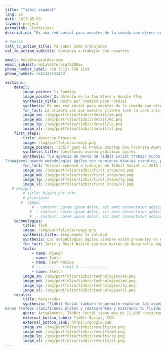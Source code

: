 ```yaml
---
title: "Tidbit español"
lang: es
date: 2017-05-09
layout: project
permalink: /tidbit/es/
description: "Es una red social para amantes de la comida que ofrece recomendaciones personalizadas de restaurantes y platos según las preferencias del usuario, así como comentarios y valoraciones de platos individuales por parte de sus amigos."

# Footer
call_to_action_title: Ya sabes como trabajamos
cal_to_action_subtitle: Comienza a trabajar con nosotros

email: hola@turpialdev.com
email_subject: Hola%20Turpial%20Dev
phone_number_label: +58 (212) 754 1143
phone_number: +582127541143

sections:
    detail:
        image_pointer_1: Foodies
        image_pointer_2: Obtenla en la App Store y Google Play
        synthesis_title: Hecha por Foodies para Foodies
        synthesis: Es una red social para amantes de la comida que ofrece recomendaciones personalizadas de restaurantes y platos según las preferencias del usuario, así como comentarios y valoraciones de platos individuales por parte de sus amigos.
        fun_fact: La primera vez que nuestro cliente tuvo la idea inicial de TidBit Social fue durante una cena familiar, hablando de lo maravilloso que sería tener las recomendaciones de familiares y amigos, por lo que nuestro cliente escribió algunos conceptos en una servilleta, reflexionó sobre esto idea y así nació TidBit Social.
        image_sm: /img/portfolio/tidbit/detail/sm.png
        image_md: /img/portfolio/tidbit/detail/md.png
        image_lg: /img/portfolio/tidbit/detail/lg.png
        image_xl: /img/portfolio/tidbit/detail/xl.png
    first_steps:
        title: Nuestros Procesos
        image: /img/portfolio/airways.png
        image_pointer: Tidbit ganó el Premio Startup Fan Favorite Award en eMerge Americas, 2018
        synthesis_title: Construido usando prácticas ágiles
        synthesis: "La agencia de marca de TidBit Social trabajó mucho para definir el aspecto de la aplicación, mientras que Turpial, con más experiencia en UX / UI, ayudó a garantizar la usabilidad y una buena experiencia en el diseño.
Trabajamos usando metodologías ágiles con reuniones diarias stand-up, planeando el trabajo para cada iteración y asegurándonos de que todos estuvieran en la misma página y con la misma visión."
        fun_fact: Turpial comenzó a trabajar en Tidbit Social en 2016 cuando los empresarios con sede en Washington, DC, vinieron a nosotros con esta idea.
        image_sm: /img/portfolio/tidbit/first_steps/sm.png
        image_md: /img/portfolio/tidbit/first_steps/md.png
        image_lg: /img/portfolio/tidbit/first_steps/lg.png
        image_xl: /img/portfolio/tidbit/first_steps/xl.png
   # design:
        # title: Diseno por <br> 
        # principios
       #  steps:
            # - content: Lorem ipsum dolor, sit amet consectetur adipisicing elit. Voluptatibus voluptatum nemo vel reprehenderit cumque maxime perferendis. Obcaecati delectus quia non laudantium porro, dicta quae autem nobis iusto ut harum sint!
           #  - content: Lorem ipsum dolor, sit amet consectetur adipisicing elit. Voluptatibus voluptatum nemo vel reprehenderit cumque maxime perferendis.
           #  - content: Lorem ipsum dolor, sit amet consectetur adipisicing elit. Voluptatibus voluptatum nemo vel reprehenderit cumque maxime perferendis. Obcaecati delectus quia non laudantium porro.
    technologies:
        title: Tech
        image: /img/portfolio/airways.png
        synthesis_title: Asegurando la calidad
        synthesis: Las metodologías ágiles siempre están presentes en nuestros proyectos y TidBit. Trabajamos con Ionic para una aplicación rápida en el mercado y con Django para el lado del servidor, luego la aplicación móvil fue refactorizada para React Native. Para garantizar la calidad, metodologías de Desarrollo Basado en Pruebas se practicaron en grandes partes del proyecto.
        fun_fact: Ionic y React Native son dos marcos de desarrollo populares que se utilizan para reutilizar la mayor parte del código, desarrollando aplicaciones para diferentes plataformas de manera más rápida y económica.
        tools:
            - name: Django
            - name: Ionic
            - name: Reat Native
            # ----------- limit 3 -------------
            - name: Sketch
        image_sm: /img/portfolio/tidbit/technologies/sm.png
        image_md: /img/portfolio/tidbit/technologies/md.png
        image_lg: /img/portfolio/tidbit/technologies/lg.png
        image_xl: /img/portfolio/tidbit/technologies/xl.png
    results:
        title: Resultados
        synthesis: "Tidbit Social también te permite explorar los aspectos más destacados de cada amante de la comida, usuarios por su nombre real o nombre de usuario y Restaurantes destacados en función de las clasificaciones o tendencias en tu área.
Ganas trofeos clasificando platos y restaurantes y mostrando tu fluidez con diferentes cocinas. Otras funciones incluyen un Explorador de puntajes (para filtrar los lugares de acuerdo con sus propios puntajes) una Lista de Deseos de restaurantes que desea visitar y una lista de sus Seguidores y las personas que usted sigue."
        quote: Actualmente, TidBit Social tiene más de 11,000 restaurantes registrados, con Washington, DC y Nueva York como las ciudades más activas y con una calificación de 4.8 / 5 estrellas en la App Store y 4.5 en Google Play.
        external_button_label: TidBit Social, CCO.
        external_button_link: https://google.com
        image_sm: /img/portfolio/tidbit/results/sm.png
        image_md: /img/portfolio/tidbit/results/md.png
        image_lg: /img/portfolio/tidbit/results/lg.png
        image_xl: /img/portfolio/tidbit/results/xl.png
---
```


